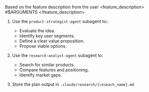 Based on the feature description from the user 
<feature_description>
#$ARGUMENTS
</feature_description>

1. Use the `product-strategist-agent` subagent to::
   - Evaluate the idea.
   - Identify key user segments.
   - Define a clear value proposition.
   - Propose viable options.

2. Use the `research-analyst-agent` subagent to:
   - Search for similar products.
   - Compare features and positioning.
   - Identify market gaps.

3. Store the plan output in `.claude/research/{reseach_name}.md`